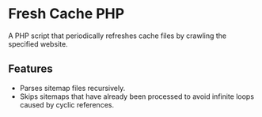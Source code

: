 # Fresh Cache PHP

A PHP script that periodically refreshes cache files by crawling the specified website.

## Features

- Parses sitemap files recursively.
- Skips sitemaps that have already been processed to avoid infinite loops caused by cyclic references.
